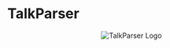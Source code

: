 # TalkParser

<div align="center">
  <picture>
    <source media="(prefers-color-scheme: dark)" srcset="https://github.com/user-attachments/assets/5fe2d246-b15c-4b4a-aa18-8ec8f893b803">
    <img alt="TalkParser Logo" src="https://github.com/user-attachments/assets/bc344811-c692-4088-96cd-e2a6b0c05efe">
  </picture>
</div>
